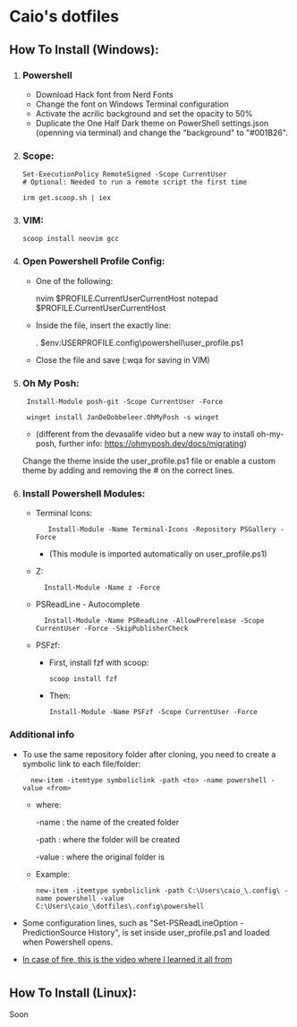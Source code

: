 # Caio's dotfiles

## How To Install (Windows):

1. ### Powershell 
   - Download Hack font from Nerd Fonts
   - Change the font on Windows Terminal configuration
   - Activate the acrilic background and set the opacity to 50%
   - Duplicate the One Half Dark theme on PowerShell settings.json (openning via terminal) and change the "background" to "#001B26".

1.  ### Scope:

        Set-ExecutionPolicy RemoteSigned -Scope CurrentUser 
        # Optional: Needed to run a remote script the first time

        irm get.scoop.sh | iex

1.  ### VIM:

        scoop install neovim gcc

1.  ### Open Powershell Profile Config:

    - One of the following:
 
        nvim $PROFILE.CurrentUserCurrentHost
        notepad $PROFILE.CurrentUserCurrentHost

    - Inside the file, insert the exactly line:

        . $env:USERPROFILE\.config\powershell\user_profile.ps1

    - Close the file and save (:wqa for saving in VIM)
  
1. ### Oh My Posh:

        Install-Module posh-git -Scope CurrentUser -Force

        winget install JanDeDobbeleer.OhMyPosh -s winget
   - (different from the devasalife video but a new way to install oh-my-posh, further info: https://ohmyposh.dev/docs/migrating)

    Change the theme inside the user_profile.ps1 file or enable a custom theme by adding and removing the # on the correct lines.

1. ### Install Powershell Modules:

   - Terminal Icons: 

            Install-Module -Name Terminal-Icons -Repository PSGallery -Force
      - (This module is imported automatically on user_profile.ps1)

   - Z: 

           Install-Module -Name z -Force

   - PSReadLine - Autocomplete

           Install-Module -Name PSReadLine -AllowPrerelease -Scope CurrentUser -Force -SkipPublisherCheck

   - PSFzf:

     - First, install fzf with scoop:

           scoop install fzf

     - Then:
     
           Install-Module -Name PSFzf -Scope CurrentUser -Force

### Additional info

- To use the same repository folder after cloning, you need to create a symbolic link to each file/folder:

		new-item -itemtype symboliclink -path <to> -name powershell -value <from>

  - where: 

	-name : the name of the created folder

	-path : where the folder will be created

	-value : where the original folder is

  - Example: 

		new-item -itemtype symboliclink -path C:\Users\caio_\.config\ -name powershell -value   C:\Users\caio_\dotfiles\.config\powershell


- Some configuration lines, such as "Set-PSReadLineOption -PredictionSource History", is set inside user_profile.ps1 and loaded when Powershell opens.

 - [In case of fire, this is the video where I learned it all from](https://www.youtube.com/watch?v=5-aK2_WwrmM)

#

## How To Install (Linux):

Soon